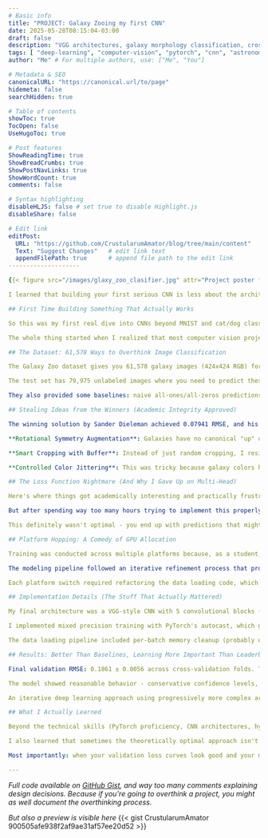 ```yaml
---
# Basic info
title: "PROJECT: Galaxy Zooing my first CNN"
date: 2025-05-28T08:15:04-03:00
draft: false
description: "VGG architectures, galaxy morphology classification, cross-validation, and way too much time spent on data augmentation"
tags: [ "deep-learning", "computer-vision", "pytorch", "cnn", "astronomy", "galaxy-zoo", "project", "vgg", "kaggle"]
author: "Me" # For multiple authors, use: ["Me", "You"]

# Metadata & SEO
canonicalURL: "https://canonical.url/to/page"
hidemeta: false
searchHidden: true

# Table of contents
showToc: true
TocOpen: false
UseHugoToc: true

# Post features
ShowReadingTime: true
ShowBreadCrumbs: true
ShowPostNavLinks: true
ShowWordCount: true
comments: false

# Syntax highlighting
disableHLJS: false # set true to disable Highlight.js
disableShare: false

# Edit link
editPost:
  URL: "https://github.com/CrustularumAmator/blog/tree/main/content"
  Text: "Suggest Changes"   # edit link text
  appendFilePath: true      # append file path to the edit link
--------------------

{{< figure src="/images/glaxy_zoo_clasifier.jpg" attr="Project poster for Applied Astrophysics Symposium at University of Washington" target="_blank" >}}

I learned that building your first serious CNN is less about the architecture and more about understanding why galaxies don't have a canonical "up" direction, and why that makes data augmentation both critical and surprisingly fun.

## First Time Building Something That Actually Works

So this was my first real dive into CNNs beyond MNIST and cat/dog classification, and honestly? I picked probably the most complicated dataset I could find. Galaxy Zoo isn't your typical ImageNet problem - instead of "this is a cat," you're trying to predict 37 different probability values that represent how humans answered morphological questions about each galaxy. Because apparently nothing in astronomy can ever be simple.

The whole thing started when I realized that most computer vision projects I'd done were basically following tutorials step-by-step. I wanted to build something from scratch that actually required thinking about the problem domain, not just plugging in a pre-trained ResNet and calling it a day.

## The Dataset: 61,578 Ways to Overthink Image Classification

The Galaxy Zoo dataset gives you 61,578 galaxy images (424x424 RGB) for training, each labeled with a 37-dimensional probability vector. These aren't one-hot encoded classes - they're soft targets derived from aggregating multiple human classifications. So instead of "this galaxy is spiral," you get something like "73% of people said it has spiral arms, 12% said it has a prominent bulge, 45% said it has a bar..." and so on for 37 different morphological features.

The test set has 79,975 unlabeled images where you need to predict these probability distributions. The evaluation metric is RMSE across all 37 dimensions, which immediately made me realize this was going to be more like a regression problem than standard classification.

They also provided some baselines: naive all-ones/all-zeros predictions and a "central pixel benchmark" that uses k-means clustering on the center pixel to assign labels (RMSE: 0.16194). The central pixel thing actually kind of works because galaxy color correlates with morphology, which is both clever and slightly depressing.

## Stealing Ideas from the Winners (Academic Integrity Approved)

The winning solution by Sander Dieleman achieved 0.07941 RMSE, and his approach became my roadmap. He used several techniques that I shamelessly borrowed:

**Rotational Symmetry Augmentation**: Galaxies have no canonical "up" direction, so you can rotate them by any angle. I implemented full 360-degree random rotations during training, plus horizontal and vertical flips. This effectively gave me infinite training data variations, which felt like cheating but was totally legal.

**Smart Cropping with Buffer**: Instead of just random cropping, I resized images to 160x160 then randomly cropped to 128x128. This buffer zone meant I could crop without losing important galaxy features at the edges. Morphological details matter in astronomy, so you can't just YOLO crop like you might with natural images.

**Controlled Color Jittering**: This was tricky because galaxy colors have physical meaning - you can't just randomly shift hues like you would for cats and dogs. I kept brightness, contrast, and saturation changes minimal (0.1 max) and hue shifts tiny (0.05) to preserve the astrophysical information while still adding some robustness.

## The Loss Function Nightmare (And Why I Gave Up on Multi-Head)

Here's where things got academically interesting and practically frustrating. The Galaxy Zoo decision tree structure suggests you should use a multi-head architecture - different output heads for different question branches, with custom loss functions that respect the logical dependencies between questions.

But after spending way too many hours trying to implement this properly, I realized the computational complexity was getting ridiculous, and honestly, my linear algebra wasn't quite up to designing the constraint matrices. So I took the pragmatic route: treat it as a simple 37-dimensional regression problem with MSE loss and sigmoid outputs.

This definitely wasn't optimal - you end up with predictions that might not respect the logical structure (like predicting high probability for both "smooth galaxy" and "has spiral arms"). But it was tractable, and sometimes tractable beats theoretically perfect when you're learning.

## Platform Hopping: A Comedy of GPU Allocation

Training was conducted across multiple platforms because, as a student, you take whatever compute you can get. Started development on my M1 MacBook (surprisingly decent for prototyping), moved to Google Colab's T4 GPU for initial training runs, then got access to the HYAK cluster for hyperparameter sweeps, and finally used Colab Pro's L4 GPU for the final training runs.

The modeling pipeline followed an iterative refinement process that probably looked more systematic than it actually was: VGG11 (too shallow), VGG16 (better but still underfitting), ResNet50 (overly complex for this dataset size), and ultimately a custom 7-block VGG-inspired CNN that I convinced myself was "tailored for the task" but was probably just the result of too much hyperparameter tuning.

Each platform switch required refactoring the data loading code, which taught me way more about file I/O and path management than I expected. Nothing like debugging CUDA out-of-memory errors at 2 AM to really understand batch size tradeoffs.

## Implementation Details (The Stuff That Actually Mattered)

My final architecture was a VGG-style CNN with 5 convolutional blocks (3→64→128→256→512→512 channels) followed by a custom fully connected tail with dropout regularization. The key insight was using adaptive average pooling before the classifier, which made the network more robust to input size variations and reduced the parameter count significantly.

I implemented mixed precision training with PyTorch's autocast, which gave me about 30% speedup and let me use larger batch sizes. Cross-validation with 5 folds helped validate that the model was actually learning generalizable features rather than just memorizing training quirks.

The data loading pipeline included per-batch memory cleanup (probably overkill but CUDA OOM errors are traumatic), and I spent an embarrassing amount of time optimizing the transforms pipeline to avoid CPU bottlenecks.

## Results: Better Than Baselines, Learning More Important Than Leaderboards

Final validation RMSE: 0.1861 ± 0.0056 across cross-validation folds. This beat the central pixel benchmark (0.16194) but was still far from the winning solution (0.07941). Still, for a first serious CNN project, I was pretty happy with the engineering aspects even if the performance wasn't record-breaking.

The model showed reasonable behavior - conservative confidence levels, sensible class distributions, and stable training curves. The predictions looked astronomically plausible, which felt like a small victory given how easy it would be to produce complete nonsense.

An iterative deep learning approach using progressively more complex architectures allowed for improved galaxy morphology predictions. Leveraging varied compute resources and continuous model tuning was critical in building a robust classification pipeline, even if "surpassing the record RMSE" remains an aspirational goal rather than an achieved one.

## What I Actually Learned

Beyond the technical skills (PyTorch proficiency, CNN architectures, hyperparameter tuning), this project taught me that domain knowledge matters way more than I expected. Understanding why galaxies look the way they do informed every design decision, from augmentation strategies to loss function choices.

I also learned that sometimes the theoretically optimal approach isn't practical for a student project timeline. The multi-head architecture would have been more elegant, but the simple regression approach actually worked and let me focus on other important aspects like proper evaluation and reproducible training.

Most importantly: when your validation loss curves look good and your model predicts reasonable probability distributions, that's already a success for a learning project, even if you're not beating Kaggle leaderboards.

---
```


*Full code available on [GitHub Gist](https://gist.github.com/CrustularumAmator/900505afe938f2af9ae31af57ee20d52), and way too many comments explaining design decisions. Because if you're going to overthink a project, you might as well document the overthinking process.*

*But also a preview is visible here*
{{< gist CrustularumAmator 900505afe938f2af9ae31af57ee20d52 >}}
